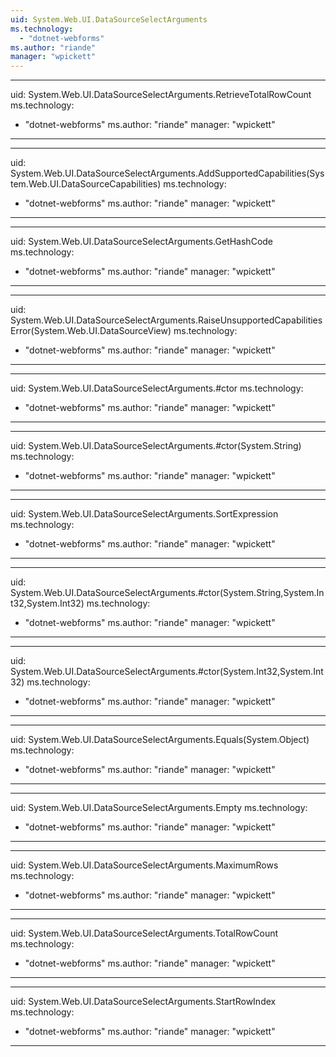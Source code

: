```yaml
---
uid: System.Web.UI.DataSourceSelectArguments
ms.technology: 
  - "dotnet-webforms"
ms.author: "riande"
manager: "wpickett"
---
```


---
uid: System.Web.UI.DataSourceSelectArguments.RetrieveTotalRowCount
ms.technology: 
  - "dotnet-webforms"
ms.author: "riande"
manager: "wpickett"
---

---
uid: System.Web.UI.DataSourceSelectArguments.AddSupportedCapabilities(System.Web.UI.DataSourceCapabilities)
ms.technology: 
  - "dotnet-webforms"
ms.author: "riande"
manager: "wpickett"
---

---
uid: System.Web.UI.DataSourceSelectArguments.GetHashCode
ms.technology: 
  - "dotnet-webforms"
ms.author: "riande"
manager: "wpickett"
---

---
uid: System.Web.UI.DataSourceSelectArguments.RaiseUnsupportedCapabilitiesError(System.Web.UI.DataSourceView)
ms.technology: 
  - "dotnet-webforms"
ms.author: "riande"
manager: "wpickett"
---

---
uid: System.Web.UI.DataSourceSelectArguments.#ctor
ms.technology: 
  - "dotnet-webforms"
ms.author: "riande"
manager: "wpickett"
---

---
uid: System.Web.UI.DataSourceSelectArguments.#ctor(System.String)
ms.technology: 
  - "dotnet-webforms"
ms.author: "riande"
manager: "wpickett"
---

---
uid: System.Web.UI.DataSourceSelectArguments.SortExpression
ms.technology: 
  - "dotnet-webforms"
ms.author: "riande"
manager: "wpickett"
---

---
uid: System.Web.UI.DataSourceSelectArguments.#ctor(System.String,System.Int32,System.Int32)
ms.technology: 
  - "dotnet-webforms"
ms.author: "riande"
manager: "wpickett"
---

---
uid: System.Web.UI.DataSourceSelectArguments.#ctor(System.Int32,System.Int32)
ms.technology: 
  - "dotnet-webforms"
ms.author: "riande"
manager: "wpickett"
---

---
uid: System.Web.UI.DataSourceSelectArguments.Equals(System.Object)
ms.technology: 
  - "dotnet-webforms"
ms.author: "riande"
manager: "wpickett"
---

---
uid: System.Web.UI.DataSourceSelectArguments.Empty
ms.technology: 
  - "dotnet-webforms"
ms.author: "riande"
manager: "wpickett"
---

---
uid: System.Web.UI.DataSourceSelectArguments.MaximumRows
ms.technology: 
  - "dotnet-webforms"
ms.author: "riande"
manager: "wpickett"
---

---
uid: System.Web.UI.DataSourceSelectArguments.TotalRowCount
ms.technology: 
  - "dotnet-webforms"
ms.author: "riande"
manager: "wpickett"
---

---
uid: System.Web.UI.DataSourceSelectArguments.StartRowIndex
ms.technology: 
  - "dotnet-webforms"
ms.author: "riande"
manager: "wpickett"
---
